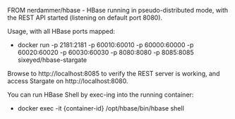 FROM nerdammer/hbase - HBase running in pseudo-distributed mode, with the REST API started (listening on default port 8080).

Usage, with all HBase ports mapped:

* docker run -p 2181:2181 -p 60010:60010 -p 60000:60000 -p 60020:60020 -p 60030:60030 -p 8080:8080 -p 8085:8085 sixeyed/hbase-stargate

Browse to http://localhost:8085 to verify the REST server is working, and access Stargate on http://localhost:8080.

You can run HBase Shell by exec-ing into the running container:

* docker exec -it {container-id} /opt/hbase/bin/hbase shell
